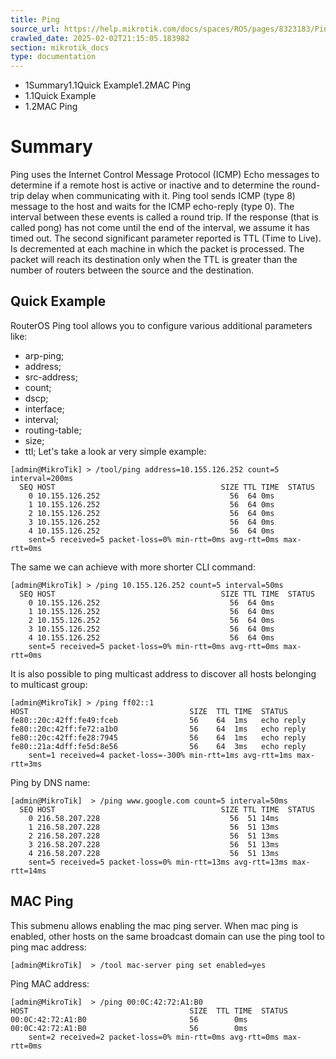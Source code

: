 ```yaml
---
title: Ping
source_url: https://help.mikrotik.com/docs/spaces/ROS/pages/8323183/Ping,
crawled_date: 2025-02-02T21:15:05.183982
section: mikrotik_docs
type: documentation
---
```


* 1Summary1.1Quick Example1.2MAC Ping
* 1.1Quick Example
* 1.2MAC Ping
# Summary
Ping uses the Internet Control Message Protocol (ICMP) Echo messages to determine if a remote host is active or inactive and to determine the round-trip delay when communicating with it. Ping tool sends ICMP (type 8) message to the host and waits for the ICMP echo-reply (type 0). The interval between these events is called a round trip. If the response (that is called pong) has not come until the end of the interval, we assume it has timed out. The second significant parameter reported is TTL (Time to Live). Is decremented at each machine in which the packet is processed. The packet will reach its destination only when the TTL is greater than the number of routers between the source and the destination.
## Quick Example
RouterOS Ping tool allows you to configure various additional parameters like:
* arp-ping;
* address;
* src-address;
* count;
* dscp;
* interface;
* interval;
* routing-table;
* size;
* ttl;
Let's take a look ar very simple example:
```
[admin@MikroTik] > /tool/ping address=10.155.126.252 count=5 interval=200ms  
  SEQ HOST                                     SIZE TTL TIME  STATUS                                                                                                                                                                              
    0 10.155.126.252                             56  64 0ms  
    1 10.155.126.252                             56  64 0ms  
    2 10.155.126.252                             56  64 0ms  
    3 10.155.126.252                             56  64 0ms  
    4 10.155.126.252                             56  64 0ms  
    sent=5 received=5 packet-loss=0% min-rtt=0ms avg-rtt=0ms max-rtt=0ms
```
The same we can achieve with more shorter CLI command:
```
[admin@MikroTik] > /ping 10.155.126.252 count=5 interval=50ms               
  SEQ HOST                                     SIZE TTL TIME  STATUS                                                                                                                                                                              
    0 10.155.126.252                             56  64 0ms  
    1 10.155.126.252                             56  64 0ms  
    2 10.155.126.252                             56  64 0ms  
    3 10.155.126.252                             56  64 0ms  
    4 10.155.126.252                             56  64 0ms  
    sent=5 received=5 packet-loss=0% min-rtt=0ms avg-rtt=0ms max-rtt=0ms
```
It is also possible to ping multicast address to discover all hosts belonging to multicast group:
```
[admin@MikroTik] > /ping ff02::1
HOST                                    SIZE  TTL TIME  STATUS                                         
fe80::20c:42ff:fe49:fceb                56    64  1ms   echo reply                                     
fe80::20c:42ff:fe72:a1b0                56    64  1ms   echo reply                                     
fe80::20c:42ff:fe28:7945                56    64  1ms   echo reply                                     
fe80::21a:4dff:fe5d:8e56                56    64  3ms   echo reply                                     
    sent=1 received=4 packet-loss=-300% min-rtt=1ms avg-rtt=1ms max-rtt=3ms
```
Ping by DNS name:
```
[admin@MikroTik]  > /ping www.google.com count=5 interval=50ms
  SEQ HOST                                     SIZE TTL TIME  STATUS                                                                                                                                                                              
    0 216.58.207.228                             56  51 14ms 
    1 216.58.207.228                             56  51 13ms 
    2 216.58.207.228                             56  51 13ms 
    3 216.58.207.228                             56  51 13ms 
    4 216.58.207.228                             56  51 13ms 
    sent=5 received=5 packet-loss=0% min-rtt=13ms avg-rtt=13ms max-rtt=14ms
```
## MAC Ping
This submenu allows enabling the mac ping server.
When mac ping is enabled, other hosts on the same broadcast domain can use the ping tool to ping mac address:
```
[admin@MikroTik]  > /tool mac-server ping set enabled=yes
```
Ping MAC address:
```
[admin@MikroTik]  > /ping 00:0C:42:72:A1:B0
HOST                                    SIZE  TTL TIME  STATUS                                         
00:0C:42:72:A1:B0                       56        0ms  
00:0C:42:72:A1:B0                       56        0ms  
    sent=2 received=2 packet-loss=0% min-rtt=0ms avg-rtt=0ms max-rtt=0ms
```